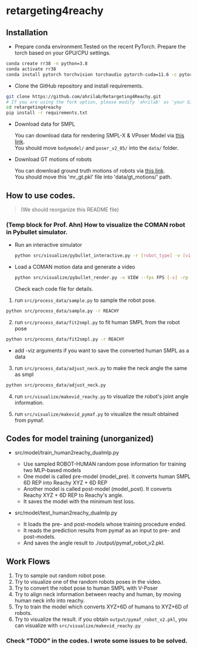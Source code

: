 # retargeting4reachy

## Installation
- Prepare conda environment.Tested on the recent PyTorch. Prepare the torch based on your GPU/CPU settings.
```bash
conda create rr38 -n python=3.8
conda activate rr38
conda install pytorch torchvision torchaudio pytorch-cuda=11.6 -c pytorch -c nvidia
```

- Clone the GitHub repository and install requirements.

```bash
git clone https://github.com/ahrilab/Retargeting4Reachy.git
# If you are using the fork option, please modify 'ahrilab' as 'your GitHub account username'.
cd retargeting4reachy
pip install -r requirements.txt
```



- Download data for SMPL
  
  You can download data for rendering SMPL-X & VPoser Model via [this link](https://smpl-x.is.tue.mpg.de/download.php).\
  You should move `bodymodel/` and `poser_v2_05/` into the `data/` folder.

- Download GT motions of robots

  You can download ground truth motions of robots via [this link](https://drive.google.com/file/d/102uf0paypd8zQCJhIqqBLtXoFDrjxh04/view?usp=sharing).\
  You should move this 'mr_gt.pkl' file into 'data/gt_motions/' path.

## How to use codes.
> (We should reorganize this README file)

### (Temp block for Prof. Ahn) How to visualize the COMAN robot in Pybullet simulator.
- Run an interactive simulator
  ```bash
  python src/visualize/pybullet_interactive.py -r [robot_type] -v [view]
  ```

- Load a COMAN motion data and generate a video
  ```bash
  python src/visualize/pybullet_render.py -v VIEW --fps FPS [-s] -rp ROBOT_POSE_PATH -op OUTPUT_PATH
  ```

  Check each code file for details.


1. run `src/process_data/sample.py` to sample the robot pose. 
```bash
python src/process_data/sample.py -r REACHY
```

2. run `src/process_data/fit2smpl.py` to fit human SMPL from the robot pose
```bash
python src/process_data/fit2smpl.py -r REACHY
```
- add -viz arguments if you want to save the converted human SMPL as a data
  
3. run `src/process_data/adjust_neck.py` to make the neck angle the same as smpl
```bash
python src/process_data/adjust_neck.py
```

4. run `src/visualize/makevid_reachy.py` to visualize the robot's joint angle information.

5. run `src/visualize/makevid_pymaf.py` to visualize the result obtained from pymaf.


## Codes for model training (unorganized)
* src/model/train_human2reachy_dualmlp.py 
    - Use sampled ROBOT-HUMAN random pose information for training two MLP-based models
    - One model is called pre-model (model_pre). It converts human SMPL 6D REP into Reachy XYZ + 6D REP
    - Another model is called post-model (model_post). It converts Reachy XYZ + 6D REP to Reachy's angle.
    - It saves the model with the minimum test loss.

* src/model/test_human2reachy_dualmlp.py
    - It loads the pre- and post-models whose training procedure ended.
    - It reads the prediction results from pymaf as an input to pre- and post-models. 
    - And saves the angle result to ./output/pymaf_robot_v2.pkl.


## Work Flows
1. Try to sample out random robot pose.
2. Try to visualize one of the random robots poses in the video.
3. Try to convert the robot pose to human SMPL with V-Poser
4. Try to align neck information between reachy and human, by moving human neck info into reachy.
5. Try to train the model which converts XYZ+6D of humans to XYZ+6D of robots. 
6. Try to visualize the result. if you obtain `output/pymaf_robot_v2.pkl`, you can visualize with `src/visualize/makevid_reachy.py`

### Check "TODO" in the codes. I wrote some issues to be solved.